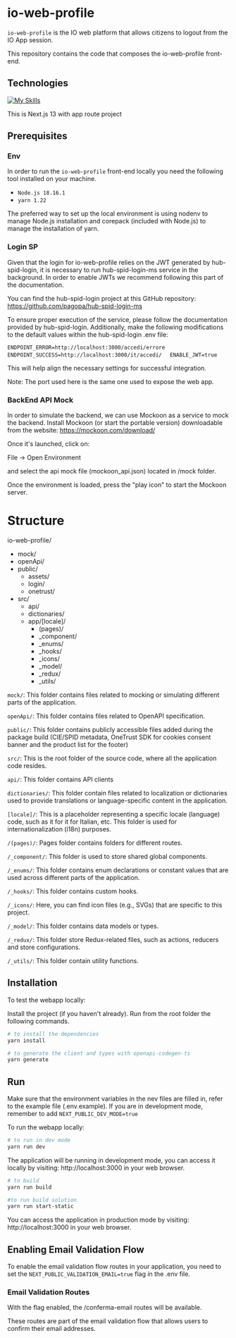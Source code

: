 
# io-web-profile

``io-web-profile`` is the IO web platform that allows citizens to logout from the IO App session.

This repository contains the code that composes the io-web-profile front-end.


## Technologies
[![My Skills](https://skillicons.dev/icons?i=ts,react,next)](https://skillicons.dev)

This is Next.js 13 with app route project
## Prerequisites
### Env
In order to run the ``io-web-profile`` front-end locally you need the following tool installed on your machine.

- ``Node.js 18.16.1``
- ``yarn 1.22``

The preferred way to set up the local environment is using nodenv to manage Node.js installation and corepack (included with Node.js) to manage the installation of yarn.

### Login SP

Given that the login for io-web-profile relies on the JWT generated by hub-spid-login, it is necessary to run hub-spid-login-ms service in the background. In order to enable JWTs we recommend following this part of the documentation.

You can find the hub-spid-login project at this GitHub repository: https://github.com/pagopa/hub-spid-login-ms

To ensure proper execution of the service, please follow the documentation provided by hub-spid-login. Additionally, make the following modifications to the default values within the hub-spid-login .env file:

``ENDPOINT_ERROR=http://localhost:3000/accedi/errore``
``ENDPOINT_SUCCESS=http://localhost:3000/it/accedi/
``
``
ENABLE_JWT=true``

This will help align the necessary settings for successful integration.

Note: The port used here is the same one used to expose the web app.

### BackEnd API Mock

In order to simulate the backend, we can use Mockoon as a service to mock the backend. Install Mockoon (or start the portable version) downloadable from the website: https://mockoon.com/download/

Once it's launched, click on:

File -> Open Environment

and select the api mock file (mockoon_api.json) located in /mock folder.

Once the environment is loaded, press the "play icon" to start the Mockoon server.

# Structure

io-web-profile/
- mock/
- openApi/
- public/
    - assets/
    - login/
    - onetrust/
- src/
    -  api/
    -  dictionaries/
    -  app/[locale]/
        - (pages)/
        - _component/
        - _enums/
        - _hooks/
        - _icons/
        - _model/
        - _redux/
        - _utils/ 

``mock/``: This folder contains files related to mocking or simulating different parts of the application.

``openApi/``: This folder contains files related to OpenAPI specification.

``public/``:  This folder contains publicly accessible files added during the package build (CIE/SPID metadata, OneTrust SDK for cookies consent banner and the product list for the footer)

``src/``: This is the root folder of the source code, where all the application code resides.

``api/``: This folder contains API clients

``dictionaries/``: This folder contain files related to localization or dictionaries used to provide translations or language-specific content in the application.

``[locale]/``: This is a placeholder representing a specific locale (language) code, such as it for it for Italian, etc. This folder is used for internationalization (i18n) purposes.

``/(pages)/``: Pages folder contains folders for different routes. 

``/_component/``: This folder is used to store shared global components. 

``/_enums/``: This folder contains enum declarations or constant values that are used across different parts of the application.

``/_hooks/``: This folder contains custom hooks.

``/_icons/``: Here, you can find icon files (e.g., SVGs) that are specific to this project.

``/_model/``: This folder contains data models or types.

``/_redux/``: This folder store Redux-related files, such as actions, reducers and store configurations.

``/_utils/``: This folder contain utility functions.

## Installation

To test the webapp locally:

Install the project (if you haven't already). Run from the root folder the following commands.

```bash
# to install the dependencies
yarn install
```

```bash
# to generate the client and types with openapi-codegen-ts
yarn generate
```
    
## Run

Make sure that the environment variables in the nev files are filled in, refer to the example file (.env.example). 
If you are in development mode, remember to add ```NEXT_PUBLIC_DEV_MODE=true```

To run the webapp locally:

```bash
# to run in dev mode
yarn run dev

```
The application will be running in development mode, you can access it locally by visiting: http://localhost:3000
 in your web browser.

```bash
# to build
yarn run build

#to run build solution
yarn run start-static

```
You can access the application in production mode by visiting: http://localhost:3000 in your web browser.

## Enabling Email Validation Flow

To enable the email validation flow routes in your application, you need to set the ```NEXT_PUBLIC_VALIDATION_EMAIL=true``` flag in the .env file.

### Email Validation Routes

With the flag enabled, the /conferma-email routes will be available.

These routes are part of the email validation flow that allows users to confirm their email addresses.

